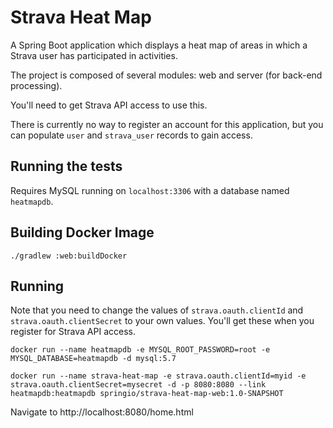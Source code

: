 # Strava Heat Map

A Spring Boot application which displays a heat map of areas in which a Strava user has participated in activities.

The project is composed of several modules: web and server (for back-end processing). 

You'll need to get Strava API access to use this.

There is currently no way to register an account for this application, but you can populate `user` and `strava_user` records to gain access.

## Running the tests

Requires MySQL running on `localhost:3306` with a database named `heatmapdb`.

## Building Docker Image

`./gradlew :web:buildDocker`

## Running

Note that you need to change the values of `strava.oauth.clientId` and `strava.oauth.clientSecret` to your own values.  You'll get these when you register for Strava API access.

```
docker run --name heatmapdb -e MYSQL_ROOT_PASSWORD=root -e MYSQL_DATABASE=heatmapdb -d mysql:5.7

docker run --name strava-heat-map -e strava.oauth.clientId=myid -e strava.oauth.clientSecret=mysecret -d -p 8080:8080 --link heatmapdb:heatmapdb springio/strava-heat-map-web:1.0-SNAPSHOT 
```

Navigate to http://localhost:8080/home.html

